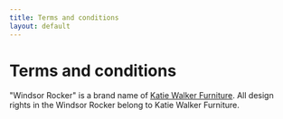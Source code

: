 ```yaml
---
title: Terms and conditions
layout: default
---
```


# Terms and conditions

"Windsor Rocker" is a brand name of [Katie Walker Furniture](https://www.katiewalkerfurniture.com). All design rights in the Windsor Rocker belong to Katie Walker Furniture.
